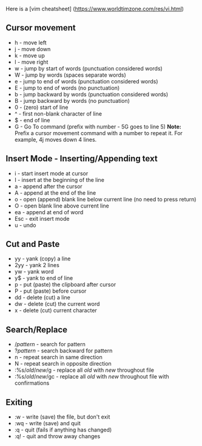 Here is a [vim cheatsheet] (https://www.worldtimzone.com/res/vi.html) 
## Cursor movement

-   h - move left
-   j - move down
-   k - move up
-   l - move right
-   w - jump by start of words (punctuation considered words)
-   W - jump by words (spaces separate words)
-   e - jump to end of words (punctuation considered words)
-   E - jump to end of words (no punctuation)
-   b - jump backward by words (punctuation considered words)
-   B - jump backward by words (no punctuation)
-   0 - (zero) start of line
-   ^ - first non-blank character of line
-   $ - end of line
-   G - Go To command (prefix with number - 5G goes to line 5)
**Note:** Prefix a cursor movement command with a number to repeat it. For example, 4j moves down 4 lines.
 ## Insert Mode - Inserting/Appending text

-   i - start insert mode at cursor
-   I - insert at the beginning of the line
-   a - append after the cursor
-   A - append at the end of the line
-   o - open (append) blank line below current line (no need to press return)
-   O - open blank line above current line
-   ea - append at end of word
-   Esc - exit insert mode
-  u - undo
## Cut and Paste

-   yy - yank (copy) a line
-   2yy - yank 2 lines
-   yw - yank word
-   y$ - yank to end of line
-   p - put (paste) the clipboard after cursor
-   P - put (paste) before cursor
-   dd - delete (cut) a line
-   dw - delete (cut) the current word
-   x - delete (cut) current character
## Search/Replace

-   /_pattern_  - search for pattern
-   ?_pattern_  - search backward for pattern
-   n - repeat search in same direction
-   N - repeat search in opposite direction
-   :%s/_old_/_new_/g - replace all  _old_  with  _new_  throughout file
-   :%s/_old_/_new_/gc - replace all  _old_  with  _new_  throughout file with confirmations
## Exiting

-   :w - write (save) the file, but don't exit
-   :wq - write (save) and quit
-   :q - quit (fails if anything has changed)
-   :q! - quit and throw away changes
